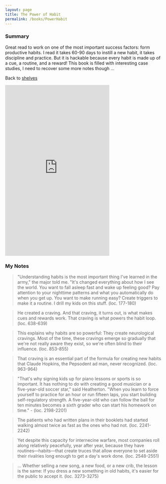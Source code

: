 ```yaml
---
layout: page
title: The Power of Habit
permalink: /books/PowerHabit
---
```


### Summary

Great read to work on one of the most important success factors: form productive habits. 
I read it takes 60-90 days to instill a new habit, it takes discipline and practice. 
But it is hackable because every habit is made up of a cue, a routine, and a reward!
This book is filled with interesting case studies, I need to recover some more notes though ...

<span class="alignRight"><i class="fa fa-list"></i> Back to <a href="index.html">shelves</a></span>

<div id="instantPreview">
  <iframe type="text/html" width="336" height="550" frameborder="0" allowfullscreen style="max-width:100%" src="https://read.amazon.com/kp/card?asin=B006WAIV6M&preview=inline&linkCode=kpe&ref_=cm_sw_r_kb_dp_WEA0wb1EXMDCT&tag=bobbeld-20" ></iframe>
</div>

<h3 class="myNotes">My Notes</h3>

> "Understanding habits is the most important thing I've learned in the army," the major told me. "It's changed everything about how I see the world. You want to fall asleep fast and wake up feeling good? Pay attention to your nighttime patterns and what you automatically do when you get up. You want to make running easy? Create triggers to make it a routine. I drill my kids on this stuff. (loc. 177-180)

> He created a craving. And that craving, it turns out, is what makes cues and rewards work. That craving is what powers the habit loop.  (loc. 638-639)

> This explains why habits are so powerful: They create neurological cravings. Most of the time, these cravings emerge so gradually that we're not really aware they exist, so we're often blind to their influence. (loc. 853-855)

> That craving is an essential part of the formula for creating new habits that Claude Hopkins, the Pepsodent ad man, never recognized. (loc. 963-964)

> "That's why signing kids up for piano lessons or sports is so important. It has nothing to do with creating a good musician or a five-year-old soccer star," said Heatherton. "When you learn to force yourself to practice for an hour or run fifteen laps, you start building self-regulatory strength. A five-year-old who can follow the ball for ten minutes becomes a sixth grader who can start his homework on time." - (loc. 2198-2201)

> The patients who had written plans in their booklets had started walking almost twice as fast as the ones who had not. (loc. 2241-2242)

> Yet despite this capacity for internecine warfare, most companies roll along relatively peacefully, year after year, because they have routines—habits—that create truces that allow everyone to set aside their rivalries long enough to get a day's work done. (loc. 2548-2551)

> ... Whether selling a new song, a new food, or a new crib, the lesson is the same: If you dress a new something in old habits, it's easier for the public to accept it. (loc. 3273-3275)
